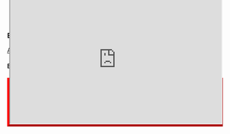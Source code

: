 ### Ela está on

[Assistir a Cecícia](https://polite-impala-10.loca.lt)

<style>
.myDiv {
  border: 5px outset red;
  background-color: lightblue;
  text-align: center;
}
</style>

#### Espere o vídeo carregar, ou clique no link acima
<div class="myDiv">
<iframe
  src="https://polite-impala-10.loca.lt" scrolling="no" onload="myFunction()"
  style="width:100%; height:300px; overflow: hidden; margin-top: -200px"
></iframe>
</div>

